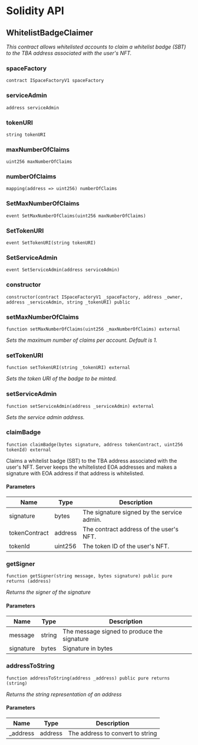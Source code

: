 # Solidity API

## WhitelistBadgeClaimer

_This contract allows whitelisted accounts to claim a whitelist badge (SBT)
to the TBA address associated with the user's NFT._

### spaceFactory

```solidity
contract ISpaceFactoryV1 spaceFactory
```

### serviceAdmin

```solidity
address serviceAdmin
```

### tokenURI

```solidity
string tokenURI
```

### maxNumberOfClaims

```solidity
uint256 maxNumberOfClaims
```

### numberOfClaims

```solidity
mapping(address => uint256) numberOfClaims
```

### SetMaxNumberOfClaims

```solidity
event SetMaxNumberOfClaims(uint256 maxNumberOfClaims)
```

### SetTokenURI

```solidity
event SetTokenURI(string tokenURI)
```

### SetServiceAdmin

```solidity
event SetServiceAdmin(address serviceAdmin)
```

### constructor

```solidity
constructor(contract ISpaceFactoryV1 _spaceFactory, address _owner, address _serviceAdmin, string _tokenURI) public
```

### setMaxNumberOfClaims

```solidity
function setMaxNumberOfClaims(uint256 _maxNumberOfClaims) external
```

_Sets the maximum number of claims per account. Default is 1._

### setTokenURI

```solidity
function setTokenURI(string _tokenURI) external
```

_Sets the token URI of the badge to be minted._

### setServiceAdmin

```solidity
function setServiceAdmin(address _serviceAdmin) external
```

_Sets the service admin address._

### claimBadge

```solidity
function claimBadge(bytes signature, address tokenContract, uint256 tokenId) external
```

Claims a whitelist badge (SBT) to the TBA address associated with the user's NFT.
Server keeps the whiltelisted EOA addresses and makes a signature with EOA address
if that address is whitelisted.

#### Parameters

| Name | Type | Description |
| ---- | ---- | ----------- |
| signature | bytes | The signature signed by the service admin. |
| tokenContract | address | The contract address of the user's NFT. |
| tokenId | uint256 | The token ID of the user's NFT. |

### getSigner

```solidity
function getSigner(string message, bytes signature) public pure returns (address)
```

_Returns the signer of the signature_

#### Parameters

| Name | Type | Description |
| ---- | ---- | ----------- |
| message | string | The message signed to produce the signature |
| signature | bytes | Signature in bytes |

### addressToString

```solidity
function addressToString(address _address) public pure returns (string)
```

_Returns the string representation of an address_

#### Parameters

| Name | Type | Description |
| ---- | ---- | ----------- |
| _address | address | The address to convert to string |


